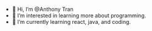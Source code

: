 - 👋 Hi, I’m @Anthony Tran
- 👀 I’m interested in learning more about programming.
- 🌱 I’m currently learning react, java, and coding.

<!---
AnthonyLTran/AnthonyLTran is a ✨ special ✨ repository because its `README.md` (this file) appears on your GitHub profile.
You can click the Preview link to take a look at your changes.
--->
